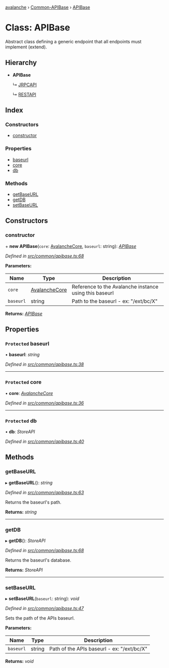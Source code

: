 [avalanche](../README.md) › [Common-APIBase](../modules/common_apibase.md) › [APIBase](common_apibase.apibase.md)

# Class: APIBase

Abstract class defining a generic endpoint that all endpoints must implement (extend).

## Hierarchy

* **APIBase**

  ↳ [JRPCAPI](common_jrpcapi.jrpcapi.md)

  ↳ [RESTAPI](common_restapi.restapi.md)

## Index

### Constructors

* [constructor](common_apibase.apibase.md#constructor)

### Properties

* [baseurl](common_apibase.apibase.md#protected-baseurl)
* [core](common_apibase.apibase.md#protected-core)
* [db](common_apibase.apibase.md#protected-db)

### Methods

* [getBaseURL](common_apibase.apibase.md#getbaseurl)
* [getDB](common_apibase.apibase.md#getdb)
* [setBaseURL](common_apibase.apibase.md#setbaseurl)

## Constructors

###  constructor

\+ **new APIBase**(`core`: [AvalancheCore](avalanchecore.avalanchecore-1.md), `baseurl`: string): *[APIBase](common_apibase.apibase.md)*

*Defined in [src/common/apibase.ts:68](https://github.com/ava-labs/avalanchejs/blob/40de7e6/src/common/apibase.ts#L68)*

**Parameters:**

Name | Type | Description |
------ | ------ | ------ |
`core` | [AvalancheCore](avalanchecore.avalanchecore-1.md) | Reference to the Avalanche instance using this baseurl |
`baseurl` | string | Path to the baseurl - ex: "/ext/bc/X"  |

**Returns:** *[APIBase](common_apibase.apibase.md)*

## Properties

### `Protected` baseurl

• **baseurl**: *string*

*Defined in [src/common/apibase.ts:38](https://github.com/ava-labs/avalanchejs/blob/40de7e6/src/common/apibase.ts#L38)*

___

### `Protected` core

• **core**: *[AvalancheCore](avalanchecore.avalanchecore-1.md)*

*Defined in [src/common/apibase.ts:36](https://github.com/ava-labs/avalanchejs/blob/40de7e6/src/common/apibase.ts#L36)*

___

### `Protected` db

• **db**: *StoreAPI*

*Defined in [src/common/apibase.ts:40](https://github.com/ava-labs/avalanchejs/blob/40de7e6/src/common/apibase.ts#L40)*

## Methods

###  getBaseURL

▸ **getBaseURL**(): *string*

*Defined in [src/common/apibase.ts:63](https://github.com/ava-labs/avalanchejs/blob/40de7e6/src/common/apibase.ts#L63)*

Returns the baseurl's path.

**Returns:** *string*

___

###  getDB

▸ **getDB**(): *StoreAPI*

*Defined in [src/common/apibase.ts:68](https://github.com/ava-labs/avalanchejs/blob/40de7e6/src/common/apibase.ts#L68)*

Returns the baseurl's database.

**Returns:** *StoreAPI*

___

###  setBaseURL

▸ **setBaseURL**(`baseurl`: string): *void*

*Defined in [src/common/apibase.ts:47](https://github.com/ava-labs/avalanchejs/blob/40de7e6/src/common/apibase.ts#L47)*

Sets the path of the APIs baseurl.

**Parameters:**

Name | Type | Description |
------ | ------ | ------ |
`baseurl` | string | Path of the APIs baseurl - ex: "/ext/bc/X"  |

**Returns:** *void*
